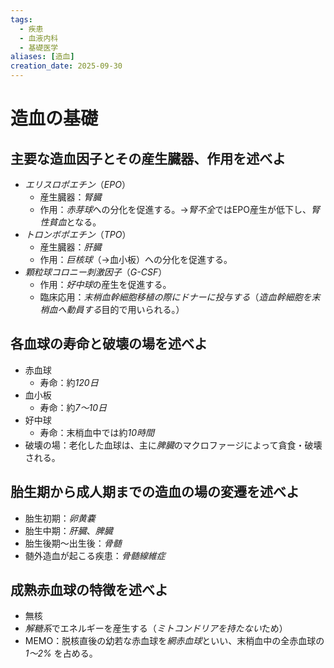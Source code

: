 ```yaml
---
tags:
  - 疾患
  - 血液内科
  - 基礎医学
aliases: [造血]
creation_date: 2025-09-30
---
```

# 造血の基礎
## 主要な造血因子とその産生臓器、作用を述べよ
- *エリスロポエチン*（*EPO*）
	- 産生臓器：*腎臓*
	- 作用：*赤芽球*への分化を促進する。→*腎不全*ではEPO産生が低下し、*腎性貧血*となる。
- *トロンボポエチン*（*TPO*）
	- 産生臓器：*肝臓*
	- 作用：*巨核球*（→血小板）への分化を促進する。
- *顆粒球コロニー刺激因子*（*G-CSF*）
	- 作用：*好中球*の産生を促進する。
	- 臨床応用：*末梢血幹細胞移植の際にドナーに投与する*（*造血幹細胞を末梢血へ動員する*目的で用いられる。）

## 各血球の寿命と破壊の場を述べよ
- 赤血球
	- 寿命：約*120日*
- 血小板
	- 寿命：約*7〜10日*
- 好中球
	- 寿命：末梢血中では約*10時間*
- 破壊の場：老化した血球は、主に*脾臓*のマクロファージによって貪食・破壊される。

## 胎生期から成人期までの造血の場の変遷を述べよ
- 胎生初期：*卵黄嚢*
- 胎生中期：*肝臓*、*脾臓*
- 胎生後期〜出生後：*骨髄*
- 髄外造血が起こる疾患：*骨髄線維症*

## 成熟赤血球の特徴を述べよ
- 無核
- *解糖系*でエネルギーを産生する（*ミトコンドリアを持たない*ため）
- MEMO：脱核直後の幼若な赤血球を*網赤血球*といい、末梢血中の全赤血球の*1〜2%* を占める。

